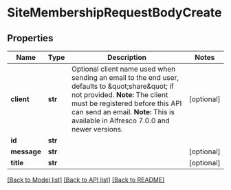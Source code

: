 # SiteMembershipRequestBodyCreate

## Properties
Name | Type | Description | Notes
------------ | ------------- | ------------- | -------------
**client** | **str** | Optional client name used when sending an email to the end user, defaults to \&quot;share\&quot; if not provided. **Note:** The client must be registered before this API can send an email. **Note:** This is available in Alfresco 7.0.0 and newer versions.  | [optional] 
**id** | **str** |  | 
**message** | **str** |  | [optional] 
**title** | **str** |  | [optional] 

[[Back to Model list]](../README.md#documentation-for-models) [[Back to API list]](../README.md#documentation-for-api-endpoints) [[Back to README]](../README.md)

